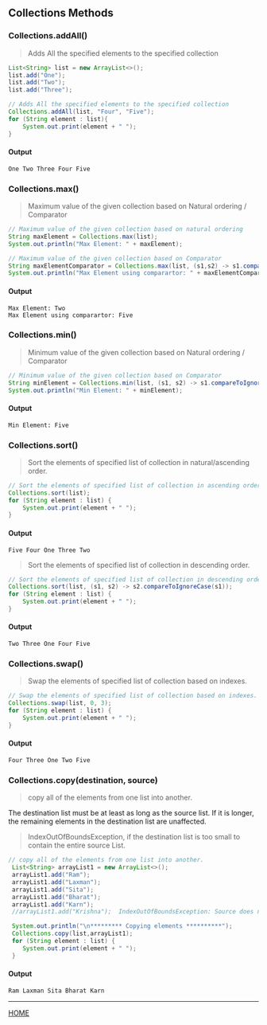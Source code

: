## Collections Methods

### Collections.addAll()
>Adds All the specified elements to the specified collection
```java
List<String> list = new ArrayList<>();
list.add("One");
list.add("Two");
list.add("Three");

// Adds All the specified elements to the specified collection
Collections.addAll(list, "Four", "Five");
for (String element : list){
    System.out.print(element + " ");
}
```
#### Output
    One Two Three Four Five

### Collections.max()
>Maximum value of the given collection based on Natural ordering / Comparator
```java
// Maximum value of the given collection based on natural ordering
String maxElement = Collections.max(list);
System.out.println("Max Element: " + maxElement);

// Maximum value of the given collection based on Comparator
String maxElementComparator = Collections.max(list, (s1,s2) -> s1.compareToIgnoreCase(s2));
System.out.println("Max Element using comparartor: " + maxElementComparator);
```
#### Output
    Max Element: Two
    Max Element using comparartor: Five

### Collections.min()
>Minimum value of the given collection based on Natural ordering / Comparator
```java
// Minimum value of the given collection based on Comparator
String minElement = Collections.min(list, (s1, s2) -> s1.compareToIgnoreCase(s2));
System.out.println("Min Element: " + minElement);
```
#### Output
    Min Element: Five

### Collections.sort()
>Sort the elements of specified list of collection in natural/ascending order.
```java
// Sort the elements of specified list of collection in ascending order.
Collections.sort(list);
for (String element : list) {     
    System.out.print(element + " ");
}
```
#### Output
    Five Four One Three Two 
>Sort the elements of specified list of collection in descending order.
```java
// Sort the elements of specified list of collection in descending order.
Collections.sort(list, (s1, s2) -> s2.compareToIgnoreCase(s1));
for (String element : list) {
    System.out.print(element + " ");
}
```
#### Output
    Two Three One Four Five  

### Collections.swap()
>Swap the elements of specified list of collection based on indexes.
```java
// Swap the elements of specified list of collection based on indexes.
Collections.swap(list, 0, 3);
for (String element : list) {
    System.out.print(element + " ");
}
```
#### Output
    Four Three One Two Five 

### Collections.copy(destination, source)
>copy all of the elements from one list into another.

 The destination list must be at least as long as the source list. If it is longer, the remaining elements in the destination list are unaffected.

> IndexOutOfBoundsException, if the destination list is too small to contain the entire source List.
```java
// copy all of the elements from one list into another.
 List<String> arrayList1 = new ArrayList<>();
 arrayList1.add("Ram");
 arrayList1.add("Laxman");
 arrayList1.add("Sita");
 arrayList1.add("Bharat");
 arrayList1.add("Karn");
 //arrayList1.add("Krishna");  IndexOutOfBoundsException: Source does not fit in dest

 System.out.println("\n********* Copying elements **********");
 Collections.copy(list,arrayList1);
 for (String element : list) {
    System.out.print(element + " ");
 }
```
#### Output
    Ram Laxman Sita Bharat Karn 
---
[HOME](https://github.com/Piyushresonit/DataStructureAndAlgorithm/blob/master/README.md)
